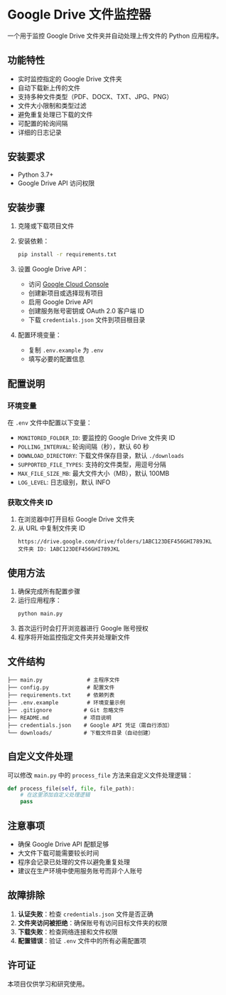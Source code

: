 # Google Drive 文件监控器

一个用于监控 Google Drive 文件夹并自动处理上传文件的 Python 应用程序。

## 功能特性

- 实时监控指定的 Google Drive 文件夹
- 自动下载新上传的文件
- 支持多种文件类型（PDF、DOCX、TXT、JPG、PNG）
- 文件大小限制和类型过滤
- 避免重复处理已下载的文件
- 可配置的轮询间隔
- 详细的日志记录

## 安装要求

- Python 3.7+
- Google Drive API 访问权限

## 安装步骤

1. 克隆或下载项目文件
2. 安装依赖：
   ```bash
   pip install -r requirements.txt
   ```

3. 设置 Google Drive API：
   - 访问 [Google Cloud Console](https://console.cloud.google.com/)
   - 创建新项目或选择现有项目
   - 启用 Google Drive API
   - 创建服务账号密钥或 OAuth 2.0 客户端 ID
   - 下载 `credentials.json` 文件到项目根目录

4. 配置环境变量：
   - 复制 `.env.example` 为 `.env`
   - 填写必要的配置信息

## 配置说明

### 环境变量

在 `.env` 文件中配置以下变量：

- `MONITORED_FOLDER_ID`: 要监控的 Google Drive 文件夹 ID
- `POLLING_INTERVAL`: 轮询间隔（秒），默认 60 秒
- `DOWNLOAD_DIRECTORY`: 下载文件保存目录，默认 `./downloads`
- `SUPPORTED_FILE_TYPES`: 支持的文件类型，用逗号分隔
- `MAX_FILE_SIZE_MB`: 最大文件大小（MB），默认 100MB
- `LOG_LEVEL`: 日志级别，默认 INFO

### 获取文件夹 ID

1. 在浏览器中打开目标 Google Drive 文件夹
2. 从 URL 中复制文件夹 ID
   ```
   https://drive.google.com/drive/folders/1ABC123DEF456GHI789JKL
   文件夹 ID: 1ABC123DEF456GHI789JKL
   ```

## 使用方法

1. 确保完成所有配置步骤
2. 运行应用程序：
   ```bash
   python main.py
   ```
3. 首次运行时会打开浏览器进行 Google 账号授权
4. 程序将开始监控指定文件夹并处理新文件

## 文件结构

```
├── main.py              # 主程序文件
├── config.py            # 配置文件
├── requirements.txt     # 依赖列表
├── .env.example         # 环境变量示例
├── .gitignore          # Git 忽略文件
├── README.md           # 项目说明
├── credentials.json    # Google API 凭证（需自行添加）
└── downloads/          # 下载文件目录（自动创建）
```

## 自定义文件处理

可以修改 `main.py` 中的 `process_file` 方法来自定义文件处理逻辑：

```python
def process_file(self, file, file_path):
    # 在这里添加自定义处理逻辑
    pass
```

## 注意事项

- 确保 Google Drive API 配额足够
- 大文件下载可能需要较长时间
- 程序会记录已处理的文件以避免重复处理
- 建议在生产环境中使用服务账号而非个人账号

## 故障排除

1. **认证失败**：检查 `credentials.json` 文件是否正确
2. **文件夹访问被拒绝**：确保账号有访问目标文件夹的权限
3. **下载失败**：检查网络连接和文件权限
4. **配置错误**：验证 `.env` 文件中的所有必需配置项

## 许可证

本项目仅供学习和研究使用。